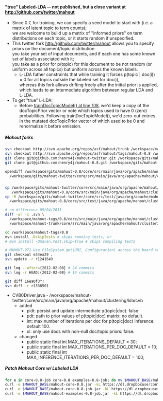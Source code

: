 #### ["true" Labeled-LDA](http://markmail.org/message/cm2a6rnxblj5azuh) -- not published, but a close variant at http://github.com/twitter/mahout

* Since 0.7, for training, we can specify a seed model to start with (i.e. a matrix of latent topic to term counts);  
  we are welcome to build up a matrix of "informed priors" on term distributions on each topic, or it starts random if unspecified. 
* This twitter fork http://github.com/twitter/mahout allows you to specify priors on the document/topic distribution:  
  you take your set of input documents, and if each one has some known set of labels associated with it;  
  you take as a prior for p(topic) for this document to be not random (or uniform across all topics) but uniform across the known labels.
  * L-LDA futher constraints that while training it forces p(topic | doc(i)) = 0 for all topics outside the labeled set for doc(i),  
    whereas this fork allows drifting freely after the initial prior is applied, which leads to an intermediate algorithm between regular LDA and L-LDA.
* To get "true" L-LDA: 
  * Before [trainDocTopicModel() at line 108](http://github.com/twitter/mahout/blob/master/core/src/main/java/org/apache/mahout/clustering/lda/cvb/CVB0PriorMapper.java), we'd keep a copy of the docTopicPrior vector or note which topics used to have 0 (zero) probabilities.
    Following trainDocTopicModel(), we'd zero-out entries in the mutated docTopicPrior vector of which used to be 0 and renormalize it before emission.

##### Mahout forks

```bash
svn checkout http://svn.apache.org/repos/asf/mahout/trunk /workspace/mahout-trunk
svn checkout http://svn.apache.org/repos/asf/mahout/tags/mahout-0.8 /workspace/mahout-tags/0.8
git clone git@github.com:henry4j/mahout-twitter.git /workspace/gits/mahout-twitter
git clone git@github.com:henry4j/mahout-0.8.git /workspace/gits/mahout-0.8
```

```bash
opendiff /workspace/gits/mahout-0.8/core/src/main/java/org/apache/mahout/clustering/lda/cvb \
  /workspace/gits/mahout-twitter/core/src/main/java/org/apache/mahout/clustering/lda/cvb
```

##### 

```bash
cp /workspace/gits/mahout-twitter/core/src/main/java/org/apache/mahout/clustering/lda/cvb/* \
   /workspace/gits/mahout-0.8/core/src/main/java/org/apache/mahout/clustering/lda/cvb
cp -R /workspace/gits/mahout-twitter/core/src/test/java/org/apache/mahout/clustering/lda/cvb \
  /workspace/gits/mahout-0.8/core/src/test/java/org/apache/mahout/clustering/lda/cvb
```

```bash
# no difference 09/04/2013
diff -wr -x .svn \
  /workspace/mahout-tags/0.8/core/src/main/java/org/apache/mahout/clustering/lda/cvb \
  /workspace/mahout-trunk/core/src/main/java/org/apache/mahout/clustering/lda/cvb
```

```bash
cd /workspace/mahout-tags/0.8
mvn install -DskipTests # skips running tests, or
# mvn install -Dmaven.test.skip=true # skips compiling tests
```

```bash
# MAHOUT-971 Use FileSystem.get(URI, Configuration) across the board to make it (more likely to) work with S3
git checkout e34ea29 .
svn update -r r1241649
```

```bash
git log --after={2012-02-08} # 24 commits
svn log -r HEAD:{2012-02-08} # 19 commits
```

```bash
git diff 16ea0f3^!
svn diff -r r1338501
```

* CVB0Driver.java - /workspace/mahout-twitter/core/src/main/java/org/apache/mahout/clustering/lda/cvb 
  * added
     * pidt: persist and update intermediate p(topic|doc): false
     * pdt: path to prior values of p(topic|doc) matrix: no default.
     * int: max number of iterations per doc for p(topic|doc) inference: default 100.
     * ol: only use docs with non-null doc/topic priors: false.
  * changed
     * public static final int MAX_ITERATIONS_DEFAULT = 30;
     * public static final int MAX_ITERATIONS_PER_DOC_DEFAULT = 10;
     * public static final int MAX_INFERENCE_ITERATIONS_PER_DOC_DEFAULT = 100;

##### Patch Mahout Core w/ Labeled LDA

```bash
for e in core-0.8-job core-0.8 examples-0.8-job; do mv $MAHOUT_BASE/mahout-$e.jar $MAHOUT_BASE/mahout-$e.jar.bak; done
curl -o $MAHOUT_BASE/mahout-core-0.8.jar -kL https://dl.dropboxusercontent.com/u/47820156/mahout/patches/mahout-core-0.8-patched.jar
curl -o $MAHOUT_BASE/mahout-core-0.8-job.jar -kL https://dl.dropboxusercontent.com/u/47820156/mahout/patches/mahout-core-0.8-patched-job.jar
curl -o $MAHOUT_BASE/mahout-examples-0.8-job.jar -kL https://dl.dropboxusercontent.com/u/47820156/mahout/patches/mahout-examples-0.8-patched-job.jar
```
